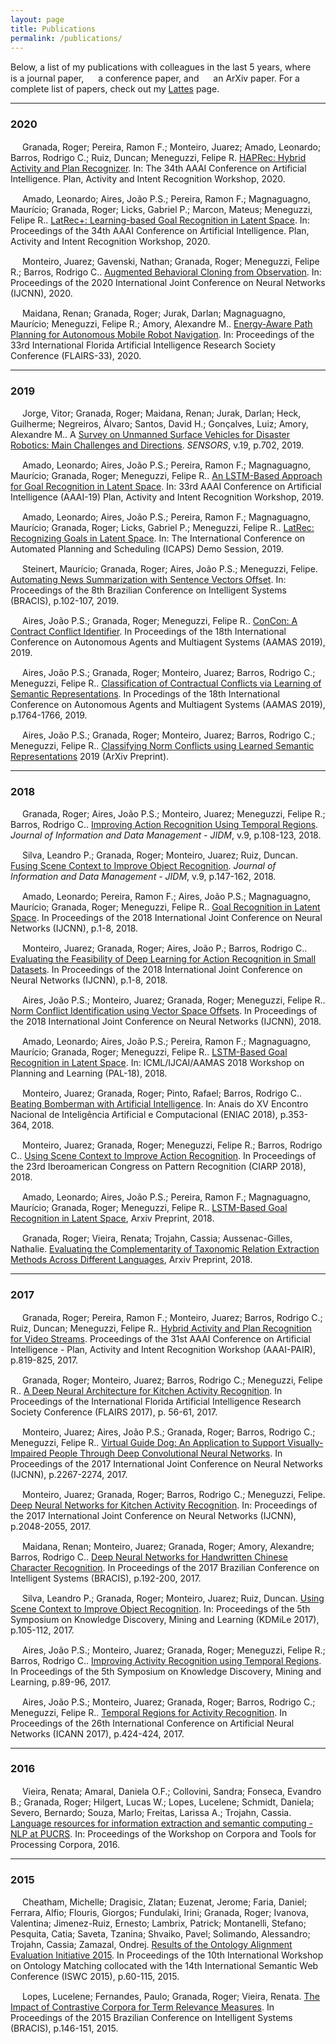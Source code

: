 ```yaml
---
layout: page
title: Publications
permalink: /publications/
---
```


Below, a list of my publications with colleagues in the last 5 years, where <img src="https://raw.githubusercontent.com/rogergranada/rogergranada.github.io/master/images/jo.svg" width="15" height="15"/> is a journal paper, <img src="https://raw.githubusercontent.com/rogergranada/rogergranada.github.io/master/images/cf.svg" width="15" height="15"/> a conference paper, and <img src="https://raw.githubusercontent.com/rogergranada/rogergranada.github.io/master/images/ot.svg" width="15" height="15"/> an ArXiv paper. For a complete list of papers, check out my [Lattes](http://lattes.cnpq.br/8302681523696256) page.

---
### 2020

<img src="https://raw.githubusercontent.com/rogergranada/rogergranada.github.io/master/images/cf.svg" width="15" height="15"/> Granada, Roger; Pereira, Ramon F.; Monteiro, Juarez; Amado, Leonardo; Barros, Rodrigo C.; Ruiz, Duncan; Meneguzzi, Felipe R. [HAPRec: Hybrid Activity and Plan Recognizer](https://arxiv.org/abs/2004.13482). In: The 34th AAAI Conference on Artificial Intelligence. Plan, Activity and Intent Recognition Workshop, 2020.

<img src="https://raw.githubusercontent.com/rogergranada/rogergranada.github.io/master/images/cf.svg" width="15" height="15"/> Amado, Leonardo; Aires, João P.S.; Pereira, Ramon F.; Magnaguagno, Maurício; Granada, Roger; Licks, Gabriel P.; Marcon, Mateus; Meneguzzi, Felipe R.. [LatRec+: Learning-based Goal Recognition in Latent Space](https://www.youtube.com/watch?v=lSgvye2erHk). In: Proceedings of the 34th AAAI Conference on Artificial Intelligence. Plan, Activity and Intent Recognition Workshop, 2020.

<img src="https://raw.githubusercontent.com/rogergranada/rogergranada.github.io/master/images/cf.svg" width="15" height="15"/> Monteiro, Juarez; Gavenski, Nathan; Granada, Roger; Meneguzzi, Felipe R.; Barros, Rodrigo C.. [Augmented Behavioral Cloning from Observation](https://arxiv.org/abs/2004.13529). In: Proceedings of the 2020 International Joint Conference on Neural Networks (IJCNN), 2020.

<img src="https://raw.githubusercontent.com/rogergranada/rogergranada.github.io/master/images/cf.svg" width="15" height="15"/> Maidana, Renan; Granada, Roger; Jurak, Darlan; Magnaguagno, Maurício; Meneguzzi, Felipe R.; Amory, Alexandre M.. [Energy-Aware Path Planning for Autonomous Mobile Robot Navigation](https://www.aaai.org/ocs/index.php/FLAIRS/FLAIRS20/paper/view/18463). In: Proceedings of the 33rd International Florida Artificial Intelligence Research Society Conference (FLAIRS-33), 2020.

---
### 2019

<img src="https://raw.githubusercontent.com/rogergranada/rogergranada.github.io/master/images/jo.svg" width="15" height="15"/> Jorge, Vitor; Granada, Roger; Maidana, Renan; Jurak, Darlan; Heck, Guilherme; Negreiros, Álvaro; Santos, David H.; Gonçalves, Luiz; Amory, Alexandre M.. A [Survey on Unmanned Surface Vehicles for Disaster Robotics: Main Challenges and Directions](http://https://www.mdpi.com/1424-8220/19/3/702). *SENSORS*, v.19, p.702, 2019.

<img src="https://raw.githubusercontent.com/rogergranada/rogergranada.github.io/master/images/cf.svg" width="15" height="15"/> Amado, Leonardo; Aires, João P.S.; Pereira, Ramon F.; Magnaguagno, Maurício; Granada, Roger; Meneguzzi, Felipe R.. [An LSTM-Based Approach for Goal Recognition in Latent Space](http://www.planrec.org/PAIR/Resources.html). In: 33rd AAAI Conference on Artificial Intelligence (AAAI-19) Plan, Activity and Intent Recognition Workshop, 2019.

<img src="https://raw.githubusercontent.com/rogergranada/rogergranada.github.io/master/images/cf.svg" width="15" height="15"/> Amado, Leonardo; Aires, João P.S.; Pereira, Ramon F.; Magnaguagno, Maurício; Granada, Roger; Licks, Gabriel P.; Meneguzzi, Felipe R.. [LatRec: Recognizing Goals in Latent Space](http://www.meneguzzi.eu/felipe/pubs/icaps-latrec-demo-2019.pdf). In: The International Conference on Automated Planning and Scheduling (ICAPS) Demo Session, 2019.

<img src="https://raw.githubusercontent.com/rogergranada/rogergranada.github.io/master/images/cf.svg" width="15" height="15"/> Steinert, Maurício; Granada, Roger; Aires, João P.S.; Meneguzzi, Felipe. [Automating News Summarization with Sentence Vectors Offset](https://doi.org/10.1109/BRACIS.2019.00027). In: Proceedings of the 8th Brazilian Conference on Intelligent Systems (BRACIS), p.102-107, 2019.


<img src="https://raw.githubusercontent.com/rogergranada/rogergranada.github.io/master/images/cf.svg" width="15" height="15"/> Aires, João P.S.; Granada, Roger; Meneguzzi, Felipe R.. [ConCon: A Contract Conflict Identifier](http://www.ifaamas.org/Proceedings/aamas2019/pdfs/p2327.pdf). In Proceedings of the 18th International Conference on Autonomous Agents and Multiagent Systems (AAMAS 2019), 2019.

<img src="https://raw.githubusercontent.com/rogergranada/rogergranada.github.io/master/images/cf.svg" width="15" height="15"/> Aires, João P.S.; Granada, Roger; Monteiro, Juarez; Barros, Rodrigo C.; Meneguzzi, Felipe R.. [Classification of Contractual Conflicts via Learning of Semantic Representations](http://www.ifaamas.org/Proceedings/aamas2019/pdfs/p1764.pdf). In Procedings of the 18th International Conference on Autonomous Agents and Multiagent Systems (AAMAS 2019), p.1764-1766, 2019.

<img src="https://raw.githubusercontent.com/rogergranada/rogergranada.github.io/master/images/ot.svg" width="15" height="15"/> Aires, João P.S.; Granada, Roger; Monteiro, Juarez; Barros, Rodrigo C.; Meneguzzi, Felipe R.. [Classifying Norm Conflicts using Learned Semantic Representations](https://arxiv.org/abs/1906.02121) 2019 (ArXiv Preprint).

---
### 2018

<img src="https://raw.githubusercontent.com/rogergranada/rogergranada.github.io/master/images/jo.svg" width="15" height="15"/> Granada, Roger; Aires, João P.S.; Monteiro, Juarez; Meneguzzi, Felipe R.; Barros, Rodrigo C.. [Improving Action Recognition Using Temporal Regions](http://https://periodicos.ufmg.br/index.php/jidm/issue/view/655). *Journal of Information and Data Management - JIDM*, v.9, p.108-123, 2018.

<img src="https://raw.githubusercontent.com/rogergranada/rogergranada.github.io/master/images/jo.svg" width="15" height="15"/> Silva, Leandro P.; Granada, Roger; Monteiro, Juarez; Ruiz, Duncan. [Fusing Scene Context to Improve Object Recognition](http://https://periodicos.ufmg.br/index.php/jidm/issue/view/655). *Journal of Information and Data Management - JIDM*, v.9, p.147-162, 2018.

<img src="https://raw.githubusercontent.com/rogergranada/rogergranada.github.io/master/images/cf.svg" width="15" height="15"/> Amado, Leonardo; Pereira, Ramon F.; Aires, João P.S.; Magnaguagno, Maurício; Granada, Roger; Meneguzzi, Felipe R.. [Goal Recognition in Latent Space](http://https://ieeexplore.ieee.org/document/8489653). In Proceedings of the 2018 International Joint Conference on Neural Networks (IJCNN), p.1-8, 2018.

<img src="https://raw.githubusercontent.com/rogergranada/rogergranada.github.io/master/images/cf.svg" width="15" height="15"/> Monteiro, Juarez; Granada, Roger; Aires, João P.; Barros, Rodrigo C.. [Evaluating the Feasibility of Deep Learning for Action Recognition in Small Datasets](http://https://ieeexplore.ieee.org/document/8489297). In Proceedings of the 2018 International Joint Conference on Neural Networks (IJCNN), p.1-8, 2018.

<img src="https://raw.githubusercontent.com/rogergranada/rogergranada.github.io/master/images/cf.svg" width="15" height="15"/> Aires, João P.S.; Monteiro, Juarez; Granada, Roger; Meneguzzi, Felipe R.. [Norm Conflict Identification using Vector Space Offsets](http://https://ieeexplore.ieee.org/document/8489119). In Proceedings of the 2018 International Joint Conference on Neural Networks (IJCNN), 2018.

<img src="https://raw.githubusercontent.com/rogergranada/rogergranada.github.io/master/images/cf.svg" width="15" height="15"/> Amado, Leonardo; Aires, João P.S.; Pereira, Ramon F.; Magnaguagno, Maurício; Granada, Roger; Meneguzzi, Felipe R.. [LSTM-Based Goal Recognition in Latent Space](http://https://arxiv.org/abs/1808.05249). In: ICML/IJCAI/AAMAS 2018 Workshop on Planning and Learning (PAL-18), 2018.

<img src="https://raw.githubusercontent.com/rogergranada/rogergranada.github.io/master/images/cf.svg" width="15" height="15"/> Monteiro, Juarez; Granada, Roger; Pinto, Rafael; Barros, Rodrigo C.. [Beating Bomberman with Artificial Intelligence](http://portaldeconteudo.sbc.org.br/index.php/eniac/article/view/4430/4354). In: Anais do XV Encontro Nacional de Inteligência Artificial e Computacional (ENIAC 2018), p.353-364, 2018.

<img src="https://raw.githubusercontent.com/rogergranada/rogergranada.github.io/master/images/cf.svg" width="15" height="15"/> Monteiro, Juarez; Granada, Roger; Meneguzzi, Felipe R.; Barros, Rodrigo C.. [Using Scene Context to Improve Action Recognition](http://doi.org/10.1007/978-3-030-13469-3_110). In Proceedings of the 23rd Iberoamerican Congress on Pattern Recognition (CIARP 2018), 2018.

<img src="https://raw.githubusercontent.com/rogergranada/rogergranada.github.io/master/images/ot.svg" width="15" height="15"/> Amado, Leonardo; Aires, João P.S.; Pereira, Ramon F.; Magnaguagno, Maurício; Granada, Roger; Meneguzzi, Felipe R.. [LSTM-Based Goal Recognition in Latent Space](http://https://arxiv.org/abs/1808.05249), Arxiv Preprint, 2018.

<img src="https://raw.githubusercontent.com/rogergranada/rogergranada.github.io/master/images/ot.svg" width="15" height="15"/> Granada, Roger; Vieira, Renata; Trojahn, Cassia; Aussenac-Gilles, Nathalie. [Evaluating the Complementarity of Taxonomic Relation Extraction Methods Across Different Languages](https://arxiv.org/abs/1811.03245), Arxiv Preprint, 2018.

---
### 2017

<img src="https://raw.githubusercontent.com/rogergranada/rogergranada.github.io/master/images/cf.svg" width="15" height="15"/> Granada, Roger; Pereira, Ramon F.; Monteiro, Juarez; Barros, Rodrigo C.; Ruiz, Duncan; Meneguzzi, Felipe R.. [Hybrid Activity and Plan Recognition for Video Streams](https://aaai.org/ocs/index.php/WS/AAAIW17/paper/view/15117). Proceedings of the 31st AAAI Conference on Artificial Intelligence - Plan, Activity and Intent Recognition Workshop (AAAI-PAIR), p.819-825, 2017. 

<img src="https://raw.githubusercontent.com/rogergranada/rogergranada.github.io/master/images/cf.svg" width="15" height="15"/> Granada, Roger; Monteiro, Juarez; Barros, Rodrigo C.; Meneguzzi, Felipe R.. [A Deep Neural Architecture for Kitchen Activity Recognition](http://https://aaai.org/ocs/index.php/FLAIRS/FLAIRS17/paper/view/15411). In Proceedings of the International Florida Artificial Intelligence Research Society Conference (FLAIRS 2017), p. 56-61, 2017.

<img src="https://raw.githubusercontent.com/rogergranada/rogergranada.github.io/master/images/cf.svg" width="15" height="15"/> Monteiro, Juarez; Aires, João P.S.; Granada, Roger; Barros, Rodrigo C.; Meneguzzi, Felipe R.. [Virtual Guide Dog: An Application to Support Visually-Impaired People Through Deep Convolutional Neural Networks](http://doi.org/10.1109/IJCNN.2017.7966130). In Proceedings of the 2017 International Joint Conference on Neural Networks (IJCNN), p.2267-2274, 2017.

<img src="https://raw.githubusercontent.com/rogergranada/rogergranada.github.io/master/images/cf.svg" width="15" height="15"/> Monteiro, Juarez; Granada, Roger; Barros, Rodrigo C.; Meneguzzi, Felipe. [Deep Neural Networks for Kitchen Activity Recognition](http://https://doi.org/10.1109/IJCNN.2017.7966102). In: Proceedings of the 2017 International Joint Conference on Neural Networks (IJCNN), p.2048-2055, 2017.

<img src="https://raw.githubusercontent.com/rogergranada/rogergranada.github.io/master/images/cf.svg" width="15" height="15"/> Maidana, Renan; Monteiro, Juarez; Granada, Roger; Amory, Alexandre; Barros, Rodrigo C.. [Deep Neural Networks for Handwritten Chinese Character Recognition](http://https://ieeexplore.ieee.org/document/8247052). In Proceedings of the 2017 Brazilian Conference on Intelligent Systems (BRACIS), p.192-200, 2017.

<img src="https://raw.githubusercontent.com/rogergranada/rogergranada.github.io/master/images/cf.svg" width="15" height="15"/> Silva, Leandro P.; Granada, Roger; Monteiro, Juarez; Ruiz, Duncan. [Using Scene Context to Improve Object Recognition](http://www.facom.ufu.br/~kdmile/proceedings/anais-kdmile-2017.pdf). In: Proceedings of the 5th Symposium on Knowledge Discovery, Mining and Learning (KDMiLe 2017), p.105-112, 2017.

<img src="https://raw.githubusercontent.com/rogergranada/rogergranada.github.io/master/images/cf.svg" width="15" height="15"/> Aires, João P.S.; Monteiro, Juarez; Granada, Roger; Meneguzzi, Felipe R.; Barros, Rodrigo C.. [Improving Activity Recognition using Temporal Regions](http://www.facom.ufu.br/~kdmile/proceedings/anais-kdmile-2017.pdf). In Proceedings of the 5th Symposium on Knowledge Discovery, Mining and Learning, p.89-96, 2017.

<img src="https://raw.githubusercontent.com/rogergranada/rogergranada.github.io/master/images/cf.svg" width="15" height="15"/> Aires, João P.S.; Monteiro, Juarez; Granada, Roger; Barros, Rodrigo C.; Meneguzzi, Felipe R.. [Temporal Regions for Activity Recognition](http://doi.org/10.1007/978-3-319-68600-4). In Proceedings of the 26th International Conference on Artificial Neural Networks (ICANN 2017), p.424-424, 2017.

---
### 2016

<img src="https://raw.githubusercontent.com/rogergranada/rogergranada.github.io/master/images/cf.svg" width="15" height="15"/> Vieira, Renata; Amaral, Daniela O.F.; Collovini, Sandra; Fonseca, Evandro B.; Granada, Roger; Hilgert, Lucas W.; Lopes, Lucelene; Schmidt, Daniela; Severo, Bernardo; Souza, Marlo; Freitas, Larissa A.; Trojahn, Cassia. [Language resources for information extraction and semantic computing - NLP at PUCRS](http://propor2016.di.fc.ul.pt/?page_id=383). In: Proceedings of the Workshop on Corpora and Tools for Processing Corpora, 2016.

---
### 2015

<img src="https://raw.githubusercontent.com/rogergranada/rogergranada.github.io/master/images/cf.svg" width="15" height="15"/> Cheatham, Michelle; Dragisic, Zlatan; Euzenat, Jerome; Faria, Daniel; Ferrara, Alfio; Flouris, Giorgos; Fundulaki, Irini; Granada, Roger; Ivanova, Valentina; Jimenez-Ruiz, Ernesto; Lambrix, Patrick; Montanelli, Stefano; Pesquita, Catia; Saveta, Tzanina; Shvaiko, Pavel; Solimando, Alessandro; Trojahn, Cassia; Zamazal, Ondrej. [Results of the Ontology Alignment Evaluation Initiative 2015](http://ceur-ws.org/Vol-1545/oaei15_paper0.pdf). In Proceedings of the 10th International Workshop on Ontology Matching collocated with the 14th International Semantic Web Conference (ISWC 2015), p.60-115, 2015.

<img src="https://raw.githubusercontent.com/rogergranada/rogergranada.github.io/master/images/cf.svg" width="15" height="15"/> Lopes, Lucelene; Fernandes, Paulo; Granada, Roger; Vieira, Renata. [The Impact of Contrastive Corpora for Term Relevance Measures](http://doi.org/10.1109/bracis.2015.16). In Proceedings of the 2015 Brazilian Conference on Intelligent Systems (BRACIS), p.146-151, 2015.
